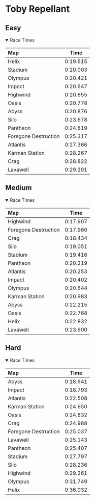 # Toby Repellant
## Easy
<details open>
<summary>Race Times</summary>

| Map      | Time  |
| :------------- | :-----: |
| Helix              | 0:19.615 |
| Stadium              | 0:20.003 |
| Olympus              | 0:20.421 |
| Impact              | 0:20.647 |
| Highwind              | 0:20.655 |
| Oasis              | 0:20.778 |
| Abyss              | 0:20.876 |
| Silo              | 0:23.678 |
| Pantheon              | 0:24.819 |
| Foregone Destruction              | 0:25.317 |
| Atlantis              | 0:27.366 |
| Karman Station              | 0:28.267 |
| Crag              | 0:28.822 |
| Lavawell              | 0:29.201 |

</details>

## Medium
<details open>
<summary>Race Times</summary>

| Map      | Time  |
| :------------- | :-----: |
| Highwind              | 0:17.907 |
| Foregone Destruction              | 0:17.960 |
| Crag              | 0:18.434 |
| Silo              | 0:19.051 |
| Stadium              | 0:19.416 |
| Pantheon              | 0:20.219 |
| Atlantis              | 0:20.253 |
| Impact              | 0:20.402 |
| Olympus              | 0:20.644 |
| Karman Station              | 0:20.983 |
| Abyss              | 0:22.215 |
| Oasis              | 0:22.768 |
| Helix              | 0:22.832 |
| Lavawell              | 0:23.600 |

</details>

## Hard
<details open>
<summary>Race Times</summary>

| Map      | Time  |
| :------------- | :-----: |
| Abyss              | 0:18.641 |
| Impact              | 0:18.793 |
| Atlantis              | 0:22.508 |
| Karman Station              | 0:24.650 |
| Oasis              | 0:24.832 |
| Crag              | 0:24.988 |
| Foregone Destruction              | 0:25.037 |
| Lavawell              | 0:25.143 |
| Pantheon              | 0:25.407 |
| Stadium              | 0:27.797 |
| Silo              | 0:28.236 |
| Highwind              | 0:29.261 |
| Olympus              | 0:31.749 |
| Helix              | 0:36.032 |

</details>
